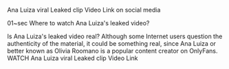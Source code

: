  Ana Luiza viral Leaked clip Video Link on social media

01~sec Where to watch Ana Luiza's leaked video?

Is Ana Luiza's leaked video real? Although some Internet users question the authenticity of the material, it could be something real, since Ana Luiza or better known as Olivia Roomano is a popular content creator on OnlyFans. WATCH Ana Luiza viral Leaked clip Video Link
